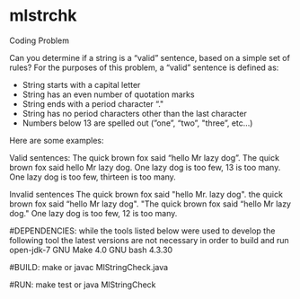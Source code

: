 # mlstrchk

Coding Problem

Can you determine if a string is a “valid” sentence, based on a simple set of rules?
For the purposes of this problem, a “valid” sentence is defined as:
 - String starts with a capital letter
 - String has an even number of quotation marks
 - String ends with a period character “."
 - String has no period characters other than the last character
 - Numbers below 13 are spelled out (”one”, “two”, "three”, etc…)

Here are some examples:

Valid sentences:
The quick brown fox said “hello Mr lazy dog”.
The quick brown fox said hello Mr lazy dog.
One lazy dog is too few, 13 is too many.
One lazy dog is too few, thirteen is too many.

Invalid sentences
The quick brown fox said "hello Mr. lazy dog".
the quick brown fox said “hello Mr lazy dog".
"The quick brown fox said “hello Mr lazy dog."
One lazy dog is too few, 12 is too many.

#DEPENDENCIES:
while the tools listed below were used to develop the following tool
the latest versions are not necessary in order to build and run
open-jdk-7
GNU Make 4.0
GNU bash 4.3.30

#BUILD:
make
or
javac MlStringCheck.java

#RUN:
make test
or
java MlStringCheck
